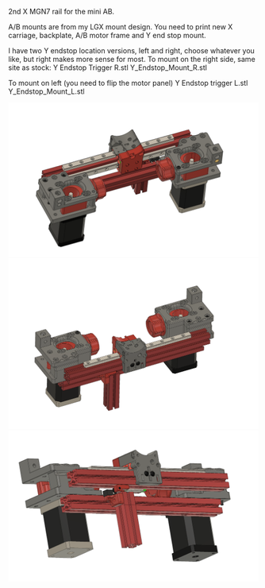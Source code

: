 2nd X MGN7 rail for the mini AB.

A/B mounts are from my LGX mount design.
You need to print new X carriage, backplate, A/B motor frame and Y end stop mount.

I have two Y endstop location versions, left and right, choose whatever you like, but right makes more sense for most.
To mount on the right side, same site as stock: 
Y Endstop Trigger R.stl
Y_Endstop_Mount_R.stl

To mount on left (you need to flip the motor panel)
Y Endstop trigger L.stl
Y_Endstop_Mount_L.stl




![PIC](2nd_mini_AB_rail_3.png)
![PIC](2nd_mini_AB_rail_1.png)
![PIC](2nd_mini_AB_rail_2.png)
